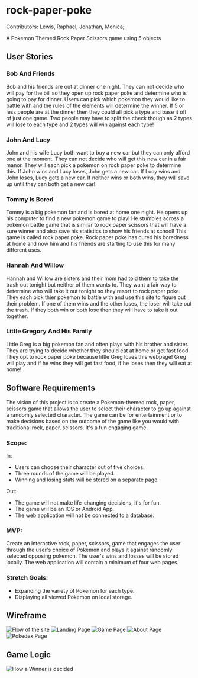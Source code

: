 # rock-paper-poke




Contributors: Lewis, Raphael, Jonathan, Monica;

A Pokemon Themed Rock Paper Scissors game using 5 objects

## User Stories

### Bob And Friends

Bob and his friends are out at dinner one night. They can not decide who will pay for the bill so they open up rock paper poke and determine who is going to pay for dinner. Users can pick which pokemon they would like to battle with and the rules of the elements will determine the winner. If 5 or less people are at the dinner then they could all pick a type and base it off of just one game. Two people may have to split the check though as 2 types will lose to each type and 2 types will win against each type!

### John And Lucy

John and his wife Lucy both want to buy a new car but they can only afford one at the moment. They can not decide who will get this new car in a fair manor. They will each pick a pokemon on rock paper poke to determine this. If John wins and Lucy loses, John gets a new car. If Lucy wins and John loses, Lucy gets a new car. If neither wins or both wins, they will save up until they can both get a new car!

### Tommy Is Bored

Tommy is a big pokemon fan and is bored at home one night. He opens up his computer to find a new pokemon game to play! He stumbles across a pokemon battle game that is similar to rock paper scissors that will have a sure winner and also save his statistics to show his friends at school! This game is called rock paper poke. Rock paper poke has cured his boredness at home and now him and his friends are starting to use this for many different uses.

### Hannah And Willow

Hannah and Willow are sisters and their mom had told them to take the trash out tonight but neither of them wants to. They want a fair way to determine who will take it out tonight so they resort to rock paper poke. They each pick thier pokemon to battle with and use this site to figure out their problem. If one of them wins and the other loses, the loser will take out the trash. If they both win or both lose then they will have to take it out together.

### Little Gregory And His Family

Little Greg is a big pokemon fan and often plays with his brother and sister. They are trying to decide whether they should eat at home or get fast food. They opt to rock paper poke because little Greg loves this webpage! Greg will play and if he wins they will get fast food, if he loses then they will eat at home!

## Software Requirements

The vision of this project is to create a Pokemon-themed rock, paper, scissors game that allows the user to select their character to go up against a randomly selected character. The game can be for entertainment or to make decisions based on the outcome of the game like you would with traditional rock, paper, scissors. It's a fun engaging game.

### Scope:

In:

- Users can choose their character out of five choices.
- Three rounds of the game will be played.
- Winning and losing stats will be stored on a separate page.

Out:

- The game will not make life-changing decisions, it's for fun.
- The game will be an IOS or Android App.
- The web application will not be connected to a database.

### MVP:

Create an interactive rock, paper, scissors, game that engages the user through the user's choice of Pokemon and plays it against randomly selected opposing pokemon.  The user's wins and losses will be stored locally. The web application will contain a minimum of four web pages.

### Stretch Goals:

- Expanding the variety of Pokemon for each type.
- Displaying all viewed Pokemon on local storage. 

## Wireframe

![Flow of the site](assets/Flowchart.png)
![Landing Page](assets/Landing-Page.png)
![Game Page](assets/Game.png)
![About Page](assets/About.png)
![Pokedex Page](assets/Pokedex.png)

## Game Logic

![How a Winner is decided](assets/how-win.png)

